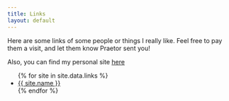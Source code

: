 ```yaml
---
title: Links
layout: default
---
```

Here are some links of some people or things I really like. Feel free to pay them a visit, and let them know Praetor sent you!

Also, you can find my personal site [here](https://praetor.sdf.org)

<ul>
    {% for site in site.data.links %}
      <a href="{{ site.url }}"><li>{{ site.name }}</li></a>
    {% endfor %}
  </ul>